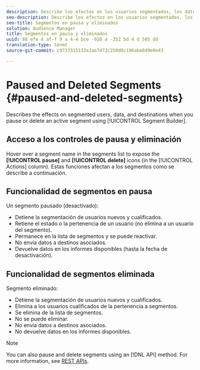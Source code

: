 ```yaml
---
description: Describe los efectos en los usuarios segmentados, los datos y los destinos al pausar o eliminar un segmento activo mediante el Generador de segmentos.
seo-description: Describe los efectos en los usuarios segmentados, los datos y los destinos al pausar o eliminar un segmento activo mediante el Generador de segmentos.
seo-title: Segmentos en pausa y eliminados
solution: Audience Manager
title: Segmentos en pausa y eliminados
uuid: 88 efe 4 af-f 9 a 4-4 bce -920 a -352 bd 4 d 505 dd
translation-type: tm+mt
source-git-commit: c9737315132e2ae7d72c250d8c196abe8d9e0e43

---
```



# Paused and Deleted Segments {#paused-and-deleted-segments}

Describes the effects on segmented users, data, and destinations when you pause or delete an active segment using [!UICONTROL Segment Builder].

## Acceso a los controles de pausa y eliminación

Hover over a segment name in the segments list to expose the **[!UICONTROL pause]** and **[!UICONTROL delete]** icons (in the [!UICONTROL Actions] column). Estas funciones afectan a los segmentos como se describe a continuación.

## Funcionalidad de segmentos en pausa

Un segmento pausado (desactivado):

* Detiene la segmentación de usuarios nuevos y cualificados.
* Retiene el estado o la pertenencia de un usuario (no elimina a un usuario del segmento).
* Permanece en la lista de segmentos y se puede reactivar.
* No envía datos a destinos asociados.
* Devuelve datos en los informes disponibles (hasta la fecha de desactivación).

## Funcionalidad de segmentos eliminada

Segmento eliminado:

* Detiene la segmentación de usuarios nuevos y cualificados.
* Elimina a los usuarios cualificados de la pertenencia a segmentos.
* Se elimina de la lista de segmentos.
* No se puede eliminar.
* No envía datos a destinos asociados.
* No devuelve datos en los informes disponibles.

>[!NOTE]
>
>You can also pause and delete segments using an [!DNL API] method. For more information, see [REST APIs](../../api/rest-api-main/rest-api-main.md).